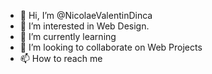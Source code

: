 - 👋 Hi, I’m @NicolaeValentinDinca
- 👀 I’m interested in Web Design.
- 🌱 I’m currently learning
- 💞️ I’m looking to collaborate on Web Projects
- 📫 How to reach me 

<!---
NicolaeValentinDinca/NicolaeValentinDinca is a ✨ special ✨ repository because its `README.md` (this file) appears on your GitHub profile.
You can click the Preview link to take a look at your changes.
--->
